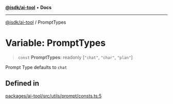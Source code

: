 [**@isdk/ai-tool**](../README.md) • **Docs**

***

[@isdk/ai-tool](../globals.md) / PromptTypes

# Variable: PromptTypes

> `const` **PromptTypes**: readonly [`"chat"`, `"char"`, `"plan"`]

Prompt Type
defaults to `chat`

## Defined in

[packages/ai-tool/src/utils/prompt/consts.ts:5](https://github.com/isdk/ai-tool.js/blob/e324043799402aa2caa41711a9168487ab85c166/src/utils/prompt/consts.ts#L5)
